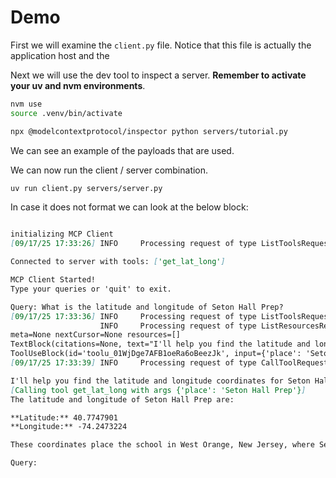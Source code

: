 # Demo

First we will examine the `client.py` file. Notice that this file is actually the application host and the 

Next we will use the dev tool to inspect a server. **Remember to activate your uv and nvm environments**.

```sh
nvm use
source .venv/bin/activate
```

```sh
npx @modelcontextprotocol/inspector python servers/tutorial.py
```

We can see an example of the payloads that are used.

We can now run the client / server combination. 

```sh
uv run client.py servers/server.py
```

In case it does not format we can look at the below block:

```md

initializing MCP Client
[09/17/25 17:33:26] INFO     Processing request of type ListToolsRequest                                     server.py:624

Connected to server with tools: ['get_lat_long']

MCP Client Started!
Type your queries or 'quit' to exit.

Query: What is the latitude and longitude of Seton Hall Prep?
[09/17/25 17:33:36] INFO     Processing request of type ListToolsRequest                                     server.py:624
                    INFO     Processing request of type ListResourcesRequest                                 server.py:624
meta=None nextCursor=None resources=[]
TextBlock(citations=None, text="I'll help you find the latitude and longitude coordinates for Seton Hall Prep.", type='text')
ToolUseBlock(id='toolu_01WjDge7AFB1oeRa6oBeezJk', input={'place': 'Seton Hall Prep'}, name='get_lat_long', type='tool_use')
[09/17/25 17:33:39] INFO     Processing request of type CallToolRequest                                      server.py:624

I'll help you find the latitude and longitude coordinates for Seton Hall Prep.
[Calling tool get_lat_long with args {'place': 'Seton Hall Prep'}]
The latitude and longitude of Seton Hall Prep are:

**Latitude:** 40.7747901
**Longitude:** -74.2473224

These coordinates place the school in West Orange, New Jersey, where Seton Hall Preparatory School is located.

Query: 
```